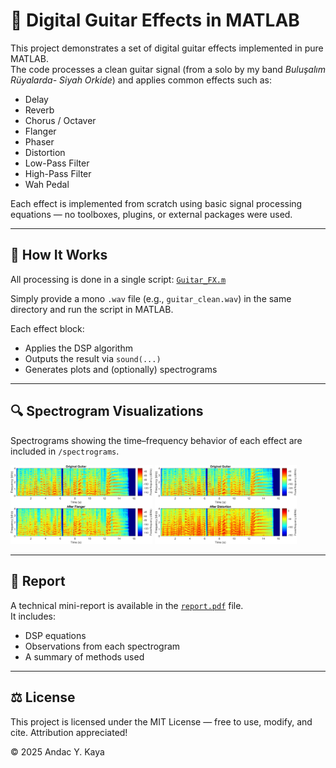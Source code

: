 # 🎸 Digital Guitar Effects in MATLAB

This project demonstrates a set of digital guitar effects implemented in pure MATLAB.  
The code processes a clean guitar signal (from a solo by my band *Buluşalım Rüyalarda- Siyah Orkide*) and applies common effects such as:

- Delay
- Reverb
- Chorus / Octaver
- Flanger
- Phaser
- Distortion
- Low-Pass Filter
- High-Pass Filter
- Wah Pedal


Each effect is implemented from scratch using basic signal processing equations — no toolboxes, plugins, or external packages were used.

---

## 🧠 How It Works

All processing is done in a single script: [`Guitar_FX.m`](Guitar_FX.m)

Simply provide a mono `.wav` file (e.g., `guitar_clean.wav`) in the same directory and run the script in MATLAB.

Each effect block:
- Applies the DSP algorithm
- Outputs the result via `sound(...)`
- Generates plots and (optionally) spectrograms

---

## 🔍 Spectrogram Visualizations

Spectrograms showing the time–frequency behavior of each effect are included in `/spectrograms`.

<p float="left">
  <img src="spectrogram_flanger.jpg" width="45%" />
  <img src="spectrogram_distortion.jpg" width="45%" />
</p>

---

## 📄 Report

A technical mini-report is available in the [`report.pdf`](report.pdf) file.  
It includes:
- DSP equations  
- Observations from each spectrogram  
- A summary of methods used

---

## ⚖️ License

This project is licensed under the MIT License — free to use, modify, and cite. Attribution appreciated!

© 2025 Andac Y. Kaya
